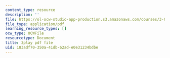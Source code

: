 ```yaml
---
content_type: resource
description: ''
file: https://ol-ocw-studio-app-production.s3.amazonaws.com/courses/3-091-introduction-to-solid-state-chemistry-fall-2018/183adf70350a41db62ade0e31234bdbe_s2QJtkcA1Uk.pdf
file_type: application/pdf
learning_resource_types: []
ocw_type: OCWFile
resourcetype: Document
title: 3play pdf file
uid: 183adf70-350a-41db-62ad-e0e31234bdbe
---
```

